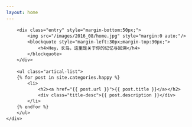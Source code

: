 ```yaml
---
layout: home
---
```


<div class="index-content blog">
    <div class="section">

        <div class="entry" style="margin-bottom:50px;">
            <img src="/images/2016_08/home.jpg" style="margin:0 auto;"/>
            <blockquote style="margin-left:30px;margin-top:30px;">
                <h4>Hey，长岛，这里是关于你的记忆与回溯</h4>
            </blockquote>
        </div>

        <ul class="artical-list">
        {% for post in site.categories.happy %}
            <li>
                <h2><a href="{{ post.url }}">{{ post.title }}</a></h2>
                <div class="title-desc">{{ post.description }}</div>
            </li>
        {% endfor %}
        </ul>
    </div>
</div>
<style>
.github-corner {
    display: none;
}

.home-menu-icon, .home-follow {
    background: rgba(0,0,0,.3);
}
</style>
